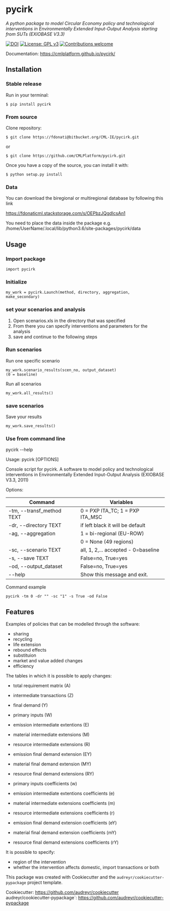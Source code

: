 # pycirk

_A python package to model Circular Economy policy and technological interventions in Environmentally Extended Input-Output Analysis starting from SUTs (EXIOBASE V3.3)_

[![DOI](https://zenodo.org/badge/157891556.svg)](https://zenodo.org/badge/latestdoi/157891556)
[![License: GPL v3](https://img.shields.io/badge/License-GPL%20v3-blue.svg)](https://www.gnu.org/licenses/gpl-3.0)
[![Contributions welcome](https://img.shields.io/badge/contributions-welcome-brightgreen.svg)](resources/docs/CONTRIBUTING.md)

Documentation: https://cmlplatform.github.io/pycirk/

## Installation

### Stable release

Run in your terminal:

	$ pip install pycirk

### From source

Clone repository:

	$ git clone https://fdonati@bitbucket.org/CML-IE/pycirk.git
or

	$ git clone https://github.com/CMLPlatform/pycirk.git


Once you have a copy of the source, you can install it with:

    $ python setup.py install

### Data

You can download the biregional or multiregional database by following this link

https://fdonaticml.stackstorage.com/s/OEPbzJQgdIcsAn1

You need to place the data inside the package
e.g. /home/UserName/.local/lib/python3.6/site-packages/pycirk/data

## Usage

### Import package

	import pycirk

### Initialize

    my_work = pycirk.Launch(method, directory, aggregation, make_secondary)

### set your scenarios and analysis

1. Open scenarios.xls in the directory that was specified
2. From there you can specify interventions and parameters for the analysis
3. save and continue to the following steps

### Run scenarios

Run one specific scenario

    my_work.scenario_results(scen_no, output_dataset)
    (0 = baseline)

Run all scenarios

    my_work.all_results()

### save scenarios

Save your results

    my_work.save_results()


### Use from command line

pycirk --help

Usage: pycirk [OPTIONS]

Console script for pycirk. A software to model policy and technological
interventions in Environmentally Extended Input-Output Analysis (EXIOBASE
V3.3, 2011)

Options:

| Command                    | Variables                            |
|----------------------------|--------------------------------------|
|  -tm, --transf_method TEXT | 0 = PXP ITA_TC; 1 = PXP ITA_MSC      |
|  -dr, --directory TEXT     | if left black it will be default     |
|  -ag, --aggregation        | 1 = bi-regional (EU-ROW)             |
|                            | 0 = None (49 regions)                |
|  -sc, --scenario TEXT      | all, 1, 2,... accepted - 0=baseline  |
|  -s, --save TEXT           | False=no, True=yes                   |
|  -od, --output_dataset     | False=no, True=yes                   |
|  --help                    | Show this message and exit.          |


Command example

    pycirk -tm 0 -dr "" -sc "1" -s True -od False

## Features

Examples of policies that can be modelled through the software:

- sharing
- recycling
- life extension
- rebound effects
- substituion
- market and value added changes
- efficiency

The tables in which it is possible to apply changes:

- total requirement matrix (A)
- intermediate transactions (Z)
- final demand (Y)
- primary inputs (W)

- emission intermediate extentions (E)
- material intermediate extensions (M)
- resource intermediate extensions (R)
- emission final demand extension (EY)
- material final demand extension (MY)
- resource final demand extensions (RY)

- primary inputs coefficients (w)
- emission intermediate extentions coefficients (e)
- material intermediate extensions coefficients (m)
- resource intermediate extensions coefficients (r)
- emission final demand extension coefficients (eY)
- material final demand extension coefficients (mY)
- resource final demand extensions coefficients (rY)

It is possible to specify:

- region of the intervention
- whether the intervention affects domestic, import transactions or both


This package was created with Cookiecutter and the `audreyr/cookiecutter-pypackage` project template.

Cookiecutter: https://github.com/audreyr/cookiecutter
audreyr/cookiecutter-pypackage`: https://github.com/audreyr/cookiecutter-pypackage
